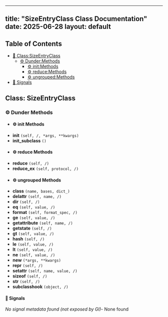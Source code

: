 <!-- Formatted by A³BS formatter.py -->
<!-- Generated by A³BS document.py -->
---
title: "SizeEntryClass Class Documentation"
date: 2025-06-28
layout: default
---

## Table of Contents
- [🔧 Class:SizeEntryClass](#class-sizeentryclass)
  - [ ⚙ Dunder:Methods](#dunder-methods)
    - [ ⚙ init:Methods](#init-methods)
    - [ ⚙ reduce:Methods](#reduce-methods)
    - [ ⚙ ungrouped:Methods](#ungrouped-methods)
- [🔧 Signals](#signals-)
## Class: SizeEntryClass
### ⚙ Dunder Methods
<a name="dunder-methods"></a>
- #### ⚙ init Methods
<a name="init-methods"></a>
  - **__init__** `(self, /, *args, **kwargs)`
  - **__init_subclass__** `()`
- #### ⚙ reduce Methods
<a name="reduce-methods"></a>
  - **__reduce__** `(self, /)`
  - **__reduce_ex__** `(self, protocol, /)`
- #### ⚙ ungrouped Methods
<a name="ungrouped-methods"></a>
  - **__class__** `(name, bases, dict_)`
  - **__delattr__** `(self, name, /)`
  - **__dir__** `(self, /)`
  - **__eq__** `(self, value, /)`
  - **__format__** `(self, format_spec, /)`
  - **__ge__** `(self, value, /)`
  - **__getattribute__** `(self, name, /)`
  - **__getstate__** `(self, /)`
  - **__gt__** `(self, value, /)`
  - **__hash__** `(self, /)`
  - **__le__** `(self, value, /)`
  - **__lt__** `(self, value, /)`
  - **__ne__** `(self, value, /)`
  - **__new__** `(*args, **kwargs)`
  - **__repr__** `(self, /)`
  - **__setattr__** `(self, name, value, /)`
  - **__sizeof__** `(self, /)`
  - **__str__** `(self, /)`
  - **__subclasshook__** `(object, /)`
#### 📣 Signals
<a name="signals-"></a>
_No signal metadata found (not exposed by GI)_- None found
